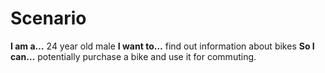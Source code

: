 # Scenario

**I am a…** 24 year old male
**I want to…** find out information about bikes
**So I can…** potentially purchase a bike and use it for commuting. 